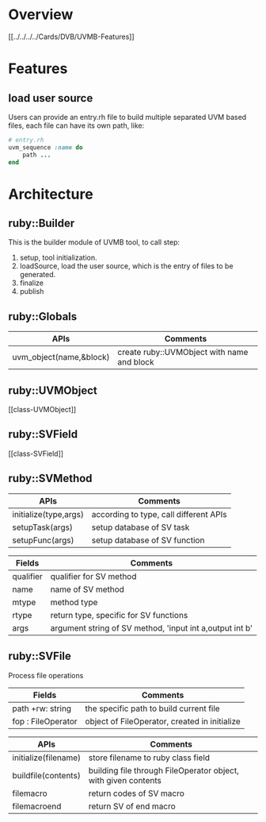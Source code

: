 # Overview
[[../../../../Cards/DVB/UVMB-Features]]


# Features
## load user source
Users can provide an entry.rh file to build multiple separated UVM based files, each file can have its own path, like:
```ruby
# entry.rh
uvm_sequence :name do
	path ...
end
```


# Architecture

## ruby::Builder
This is the builder module of UVMB tool, to call step:
1. setup, tool initialization.
2. loadSource, load the user source, which is the entry of files to be generated.
3. finalize
4. publish

## ruby::Globals
| APIs                    | Comments                                   |
| ----------------------- | ------------------------------------------ |
| uvm_object(name,&block) | create ruby::UVMObject with name and block |

## ruby::UVMObject
[[class-UVMObject]]
## ruby::SVField
[[class-SVField]]
## ruby::SVMethod

| APIs                  | Comments                               |
| --------------------- | -------------------------------------- |
| initialize(type,args) | according to type, call different APIs |
| setupTask(args)       | setup database of SV task              |
| setupFunc(args)       | setup database of SV function          |

| Fields    | Comments                                                 |
| --------- | -------------------------------------------------------- |
| qualifier | qualifier for SV method                                  |
| name      | name of SV method                                        |
| mtype     | method type                                              |
| rtype     | return type, specific for SV functions                   |
| args      | argument string of SV method, 'input int a,output int b' |

## ruby::SVFile
Process file operations

| Fields               | Comments                                      |
| -------------------- | --------------------------------------------- |
| path +rw: string     | the specific path to build current file       |
| fop : FileOperator | object of FileOperator, created in initialize | 

| APIs                 | Comments                                                       |
| -------------------- | -------------------------------------------------------------- |
| initialize(filename) | store filename to ruby class field                             |
| buildfile(contents)  | building file through FileOperator object, with given contents |
| filemacro            | return codes of SV macro                                       |
| filemacroend         | return SV of end macro                                         |





